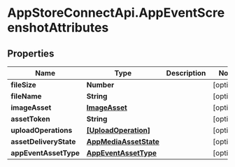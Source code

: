 # AppStoreConnectApi.AppEventScreenshotAttributes

## Properties

Name | Type | Description | Notes
------------ | ------------- | ------------- | -------------
**fileSize** | **Number** |  | [optional] 
**fileName** | **String** |  | [optional] 
**imageAsset** | [**ImageAsset**](ImageAsset.md) |  | [optional] 
**assetToken** | **String** |  | [optional] 
**uploadOperations** | [**[UploadOperation]**](UploadOperation.md) |  | [optional] 
**assetDeliveryState** | [**AppMediaAssetState**](AppMediaAssetState.md) |  | [optional] 
**appEventAssetType** | [**AppEventAssetType**](AppEventAssetType.md) |  | [optional] 


